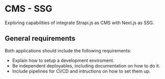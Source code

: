 # CMS - SSG
Exploring capabilities of integrate Strapi.js as CMS with Next.js as SSG.

## General requirements
Both applications should include the following requirements:
- Explain how to setup a development enviroment.
- Be independent deployables, including documentation on how to do it.
- Include pipelines for CI/CD and intructions on how to set them up.



